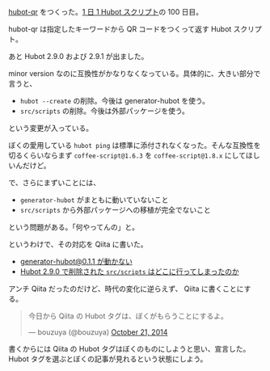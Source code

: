 [hubot-qr][gh:bouzuya/hubot-qr] をつくった。[1 日 1 Hubot スクリプト][hubot-script-per-day]の 100 日目。

hubot-qr は指定したキーワードから QR コードをつくって返す Hubot スクリプト。

あと Hubot 2.9.0 および 2.9.1 が出ました。

minor version なのに互換性がかなりなくなっている。具体的に、大きい部分で言うと、

- `hubot --create` の削除。今後は generator-hubot を使う。
- `src/scripts` の削除。今後は外部パッケージを使う。

という変更が入っている。

ぼくの愛用している `hubot ping` は標準に添付されなくなった。そんな互換性を切るくらいならまず `coffee-script@1.6.3` を `coffee-script@1.8.x` にしてほしいんだけど。

で、さらにまずいことには、

- `generator-hubot` がまともに動いていないこと
- `src/scripts` から外部パッケージへの移植が完全でないこと

という問題がある。「何やってんの」と。

というわけで、その対応を Qiita に書いた。

- [generator-hubot@0.1.1 が動かない][qiita:3f1eff41c361a880505f]
- [Hubot 2.9.0 で削除された `src/scripts` はどこに行ってしまったのか][qiita:fc4739d9c5c8ced99010]

アンチ Qiita だったのだけど、時代の変化に逆らえず、 Qiita に書くことにする。

<blockquote class="twitter-tweet" data-partner="tweetdeck"><p>今日から Qiita の Hubot タグは、ぼくがもらうことにするよ。</p>&mdash; bouzuya (@bouzuya) <a href="https://twitter.com/bouzuya/status/524559250555535361">October 21, 2014</a></blockquote>
<script async src="//platform.twitter.com/widgets.js" charset="utf-8"></script>

書くからには Qiita の Hubot タグはぼくのものにしようと思い、宣言した。Hubot タグを選ぶとぼくの記事が見れるという状態にしよう。

[qiita:fc4739d9c5c8ced99010]: http://qiita.com/bouzuya/items/fc4739d9c5c8ced99010
[qiita:3f1eff41c361a880505f]: http://qiita.com/bouzuya/items/3f1eff41c361a880505f
[gh:bouzuya/hubot-qr]: https://github.com/bouzuya/hubot-qr
[hubot-script-per-day]: http://blog.bouzuya.net/posts?tags=hubot-script-per-day
